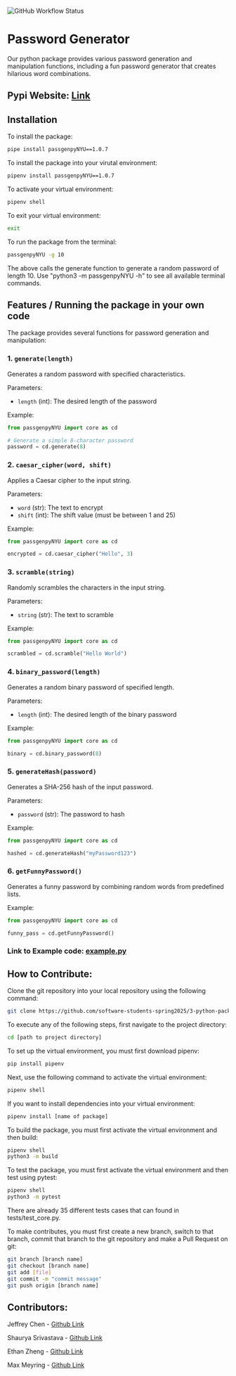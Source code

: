 ![GitHub Workflow Status](https://github.com/software-students-spring2025/3-python-package-ejsm/actions/workflows/build.yaml/badge.svg?branch=main)

# Password Generator

Our python package provides various password generation and manipulation functions, including a fun password generator that creates hilarious word combinations.

## Pypi Website: [Link](https://pypi.org/project/passgenpyNYU/1.0.6/)

## Installation

To install the package:

```bash
pipe install passgenpyNYU==1.0.7
```

To install the package into your virutal environment: 

```bash
pipenv install passgenpyNYU==1.0.7
```

To activate your virtual environment: 

```bash
pipenv shell
```

To exit your virtual environment: 

```bash
exit
```

To run the package from the terminal:

```bash
passgenpyNYU -g 10
```

The above calls the generate function to generate a random password of length 10. Use "python3 -m passgenpyNYU -h" to see all available terminal commands. 

## Features / Running the package in your own code

The package provides several functions for password generation and manipulation:

### 1. `generate(length)`
Generates a random password with specified characteristics.

Parameters:
- `length` (int): The desired length of the password

Example:
```python
from passgenpyNYU import core as cd

# Generate a simple 8-character password
password = cd.generate(8)
```

### 2. `caesar_cipher(word, shift)`
Applies a Caesar cipher to the input string.

Parameters:
- `word` (str): The text to encrypt
- `shift` (int): The shift value (must be between 1 and 25)

Example:
```python
from passgenpyNYU import core as cd

encrypted = cd.caesar_cipher("Hello", 3)
```

### 3. `scramble(string)`
Randomly scrambles the characters in the input string.

Parameters:
- `string` (str): The text to scramble

Example:
```python
from passgenpyNYU import core as cd

scrambled = cd.scramble("Hello World")
```

### 4. `binary_password(length)`
Generates a random binary password of specified length.

Parameters:
- `length` (int): The desired length of the binary password

Example:
```python
from passgenpyNYU import core as cd

binary = cd.binary_password(8)
```

### 5. `generateHash(password)`
Generates a SHA-256 hash of the input password.

Parameters:
- `password` (str): The password to hash

Example:
```python
from passgenpyNYU import core as cd

hashed = cd.generateHash("myPassword123")
```

### 6. `getFunnyPassword()`
Generates a funny password by combining random words from predefined lists.

Example:
```python
from passgenpyNYU import core as cd

funny_pass = cd.getFunnyPassword()
```
### Link to Example code: [example.py](example.py)

## How to Contribute: 

Clone the git repository into your local repository using the following command:

```bash
git clone https://github.com/software-students-spring2025/3-python-package-ejsm.git
```

To execute any of the following steps, first navigate to the project directory: 

```bash
cd [path to project directory]
```

To set up the virtual environment, you must first download pipenv: 

```bash
pip install pipenv
```

Next, use the following command to activate the virtual environment:

```bash
pipenv shell
```

If you want to install dependencies into your virtual environment:

```bash
pipenv install [name of package]
```

To build the package, you must first activate the virtual environment and then build: 

```bash
pipenv shell
python3 -m build
```

To test the package, you must first activate the virtual environment and then test using pytest: 

```bash
pipenv shell
python3 -m pytest
```

There are already 35 different tests cases that can found in tests/test_core.py. 

To make contributes, you must first create a new branch, switch to that branch, commit that branch to the git repository and make a Pull Request on git: 

```bash
git branch [branch name]
git checkout [branch name]
git add [file]
git commit -m "commit message"
git push origin [branch name]
```

## Contributors: 

Jeffrey Chen - [Github Link](https://github.com/JeffreyChen112)

Shaurya Srivastava - [Github Link](https://github.com/shauryasr04)

Ethan Zheng - [Github Link](https://github.com/ez2146)

Max Meyring - [Github Link](https://github.com/maxlmeyring)
